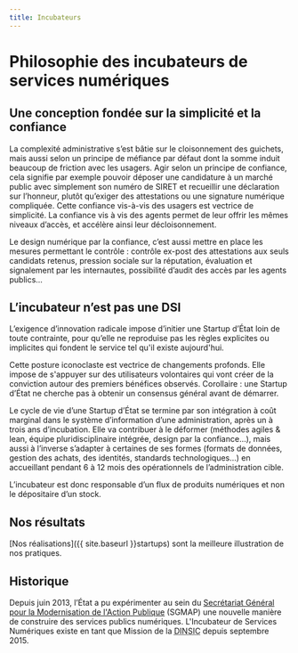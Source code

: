```yaml
---
title: Incubateurs
---
```


# Philosophie des incubateurs de services numériques

## Une conception fondée sur la simplicité et la confiance

La complexité administrative s’est bâtie sur le cloisonnement des guichets, mais aussi selon un principe de méfiance par défaut dont la somme induit beaucoup de friction avec les usagers. Agir selon un principe de confiance, cela signifie par exemple pouvoir déposer une candidature à un marché public avec simplement son numéro de SIRET et recueillir une déclaration sur l’honneur, plutôt qu’exiger des attestations ou une signature numérique compliquée. Cette confiance vis-à-vis des usagers est vectrice de simplicité. La confiance vis à vis des agents permet de leur offrir les mêmes niveaux d’accès, et accélère ainsi leur décloisonnement.

Le design numérique par la confiance, c’est aussi mettre en place les mesures permettant le contrôle : contrôle ex-post des attestations aux seuls candidats retenus, pression sociale sur la réputation, évaluation et signalement par les internautes, possibilité d’audit des accès par les agents publics…


## L’incubateur n’est pas une DSI

L’exigence d’innovation radicale impose d’initier une Startup d’État loin de toute contrainte, pour qu’elle ne reproduise pas les règles explicites ou implicites qui fondent le service tel qu'il existe aujourd'hui.

Cette posture iconoclaste est vectrice de changements profonds. Elle impose de s'appuyer sur des utilisateurs volontaires qui vont créer de la conviction autour des premiers bénéfices observés. Corollaire : une Startup d’État ne cherche pas à obtenir un consensus général avant de démarrer.

Le cycle de vie d’une Startup d’État se termine par son intégration à coût marginal dans le système d’information d’une administration, après un à trois ans d’incubation. Elle va contribuer à le déformer (méthodes agiles & lean, équipe pluridisciplinaire intégrée, design par la confiance…), mais aussi à l’inverse s’adapter à certaines de ses formes (formats de données, gestion des achats, des identités, standards technologiques…) en accueillant pendant 6 à 12 mois des opérationnels de l’administration cible.

L’incubateur est donc responsable d’un flux de produits numériques et non le dépositaire d’un stock.


## Nos résultats

[Nos réalisations]({{ site.baseurl }}startups) sont la meilleure illustration de nos pratiques.


## Historique

Depuis juin 2013, l’État a pu expérimenter au sein du [Secrétariat Général pour la Modernisation de l'Action Publique](https://modernisation.gouv.fr) (SGMAP) une nouvelle manière de construire des services publics numériques. L'Incubateur de Services Numériques existe en tant que Mission de la <abbr title="Direction interministérielle du numérique et du système d'information et de communication">DINSIC</abbr> depuis septembre 2015.
